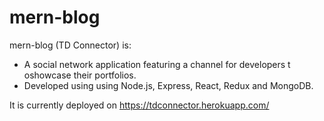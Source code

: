 # mern-blog

mern-blog (TD Connector) is:
- A social network application featuring a channel for developers t oshowcase their portfolios.
- Developed using using Node.js, Express, React, Redux and MongoDB.

It is currently deployed on https://tdconnector.herokuapp.com/

